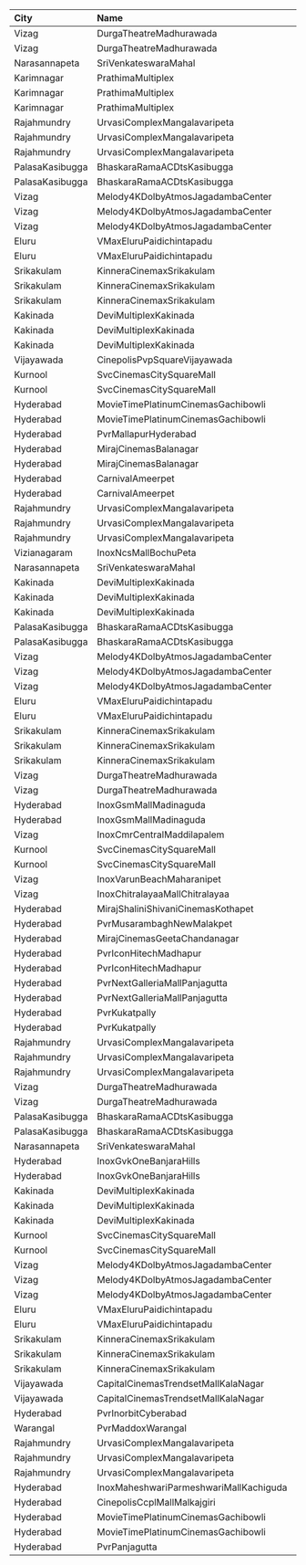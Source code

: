 | City            | Name                                   |  Time | Type                    | Price | Capacity | Booked |
| :-------------- | :------------------------------------- | ----: | :---------------------- | ----: | -------: | -----: |
| Vizag           | DurgaTheatreMadhurawada                | 10:30 | FirstClass              |  112₹ |      199 |    141 |
| Vizag           | DurgaTheatreMadhurawada                | 10:30 | SecondClass             |   67₹ |      103 |     83 |
| Narasannapeta   | SriVenkateswaraMahal                   | 10:30 | Reserved                |  100₹ |      194 |    194 |
| Karimnagar      | PrathimaMultiplex                      | 10:55 | FirstClass              |  250₹ |       12 |     12 |
| Karimnagar      | PrathimaMultiplex                      | 10:55 | SecondClass             |  150₹ |      220 |     60 |
| Karimnagar      | PrathimaMultiplex                      | 10:55 | LastClass               |  130₹ |       80 |      0 |
| Rajahmundry     | UrvasiComplexMangalavaripeta           | 11:00 | Balcony                 |  100₹ |      352 |    176 |
| Rajahmundry     | UrvasiComplexMangalavaripeta           | 11:00 | FirstClass              |   60₹ |      191 |     96 |
| Rajahmundry     | UrvasiComplexMangalavaripeta           | 11:00 | ThirdClass              |   40₹ |      128 |     63 |
| PalasaKasibugga | BhaskaraRamaACDtsKasibugga             | 11:00 | FirstClass              |  100₹ |      325 |    162 |
| PalasaKasibugga | BhaskaraRamaACDtsKasibugga             | 11:00 | SecondClass             |   70₹ |       44 |     44 |
| Vizag           | Melody4KDolbyAtmosJagadambaCenter      | 11:00 | MelodyCircle            |  112₹ |      548 |    507 |
| Vizag           | Melody4KDolbyAtmosJagadambaCenter      | 11:00 | DeluxeCircle            |  150₹ |       58 |     58 |
| Vizag           | Melody4KDolbyAtmosJagadambaCenter      | 11:00 | PopularCircle           |   40₹ |      168 |    168 |
| Eluru           | VMaxEluruPaidichintapadu               | 11:00 | FristClass              |  120₹ |      173 |    142 |
| Eluru           | VMaxEluruPaidichintapadu               | 11:00 | LowClass                |   50₹ |       46 |     46 |
| Srikakulam      | KinneraCinemaxSrikakulam               | 11:00 | FirstClass              |  112₹ |      321 |    253 |
| Srikakulam      | KinneraCinemaxSrikakulam               | 11:00 | SecondClass             |   67₹ |       96 |     48 |
| Srikakulam      | KinneraCinemaxSrikakulam               | 11:00 | ThirdClass              |   44₹ |       69 |     35 |
| Kakinada        | DeviMultiplexKakinada                  | 11:30 | Firstclass              |  110₹ |      214 |    115 |
| Kakinada        | DeviMultiplexKakinada                  | 11:30 | Secondclass             |   90₹ |       20 |     10 |
| Kakinada        | DeviMultiplexKakinada                  | 11:30 | Thirdclass              |   50₹ |       40 |     24 |
| Vijayawada      | CinepolisPvpSquareVijayawada           | 11:40 | Normal                  |  150₹ |      185 |    116 |
| Kurnool         | SvcCinemasCitySquareMall               | 12:00 | Platinum                |  200₹ |        9 |      4 |
| Kurnool         | SvcCinemasCitySquareMall               | 12:00 | Sliders                 |  150₹ |       77 |     43 |
| Hyderabad       | MovieTimePlatinumCinemasGachibowli     | 13:00 | PlatinumRecliners       |  300₹ |       16 |      2 |
| Hyderabad       | MovieTimePlatinumCinemasGachibowli     | 13:00 | PlatinumPremiumRecliner |  300₹ |       18 |      0 |
| Hyderabad       | PvrMallapurHyderabad                   | 13:00 | Classic                 |  200₹ |      201 |      4 |
| Hyderabad       | MirajCinemasBalanagar                  | 13:20 | Executive               |  200₹ |      262 |     19 |
| Hyderabad       | MirajCinemasBalanagar                  | 13:20 | Gold                    |  300₹ |       25 |      0 |
| Hyderabad       | CarnivalAmeerpet                       | 13:20 | PlatinumOffline         |  150₹ |      240 |     26 |
| Hyderabad       | CarnivalAmeerpet                       | 13:20 | ReclinerOffline         |  250₹ |       30 |      4 |
| Rajahmundry     | UrvasiComplexMangalavaripeta           | 14:00 | Balcony                 |  100₹ |      352 |    178 |
| Rajahmundry     | UrvasiComplexMangalavaripeta           | 14:00 | FirstClass              |   60₹ |      191 |     96 |
| Rajahmundry     | UrvasiComplexMangalavaripeta           | 14:00 | ThirdClass              |   40₹ |      128 |     63 |
| Vizianagaram    | InoxNcsMallBochuPeta                   | 14:15 | Exclusive               |  150₹ |      102 |      0 |
| Narasannapeta   | SriVenkateswaraMahal                   | 14:15 | Reserved                |  100₹ |      194 |    194 |
| Kakinada        | DeviMultiplexKakinada                  | 14:30 | Firstclass              |  110₹ |      214 |    124 |
| Kakinada        | DeviMultiplexKakinada                  | 14:30 | Secondclass             |   90₹ |       20 |     10 |
| Kakinada        | DeviMultiplexKakinada                  | 14:30 | Thirdclass              |   50₹ |       40 |     25 |
| PalasaKasibugga | BhaskaraRamaACDtsKasibugga             | 14:30 | FirstClass              |  100₹ |      325 |    164 |
| PalasaKasibugga | BhaskaraRamaACDtsKasibugga             | 14:30 | SecondClass             |   70₹ |       44 |     44 |
| Vizag           | Melody4KDolbyAtmosJagadambaCenter      | 14:30 | MelodyCircle            |  112₹ |      548 |    506 |
| Vizag           | Melody4KDolbyAtmosJagadambaCenter      | 14:30 | DeluxeCircle            |   67₹ |       58 |     58 |
| Vizag           | Melody4KDolbyAtmosJagadambaCenter      | 14:30 | PopularCircle           |   44₹ |      168 |    168 |
| Eluru           | VMaxEluruPaidichintapadu               | 14:30 | FristClass              |  120₹ |      173 |    142 |
| Eluru           | VMaxEluruPaidichintapadu               | 14:30 | LowClass                |   50₹ |       46 |     46 |
| Srikakulam      | KinneraCinemaxSrikakulam               | 14:30 | FirstClass              |  112₹ |      321 |    253 |
| Srikakulam      | KinneraCinemaxSrikakulam               | 14:30 | SecondClass             |   67₹ |       96 |     48 |
| Srikakulam      | KinneraCinemaxSrikakulam               | 14:30 | ThirdClass              |   44₹ |       69 |     35 |
| Vizag           | DurgaTheatreMadhurawada                | 14:30 | FirstClass              |  112₹ |      199 |    141 |
| Vizag           | DurgaTheatreMadhurawada                | 14:30 | SecondClass             |   67₹ |      103 |     83 |
| Hyderabad       | InoxGsmMallMadinaguda                  | 14:45 | Executive               |  200₹ |      137 |      0 |
| Hyderabad       | InoxGsmMallMadinaguda                  | 14:45 | Royal                   |  300₹ |        3 |      0 |
| Vizag           | InoxCmrCentralMaddilapalem             | 15:00 | Executive               |  150₹ |      105 |      0 |
| Kurnool         | SvcCinemasCitySquareMall               | 15:00 | Platinum                |  200₹ |        9 |      9 |
| Kurnool         | SvcCinemasCitySquareMall               | 15:00 | Sliders                 |  150₹ |       77 |     49 |
| Vizag           | InoxVarunBeachMaharanipet              | 15:30 | Excutive                |  150₹ |       53 |      0 |
| Vizag           | InoxChitralayaaMallChitralayaa         | 15:50 | Executive               |  150₹ |       56 |      0 |
| Hyderabad       | MirajShaliniShivaniCinemasKothapet     | 15:50 | Executive               |  200₹ |       94 |     11 |
| Hyderabad       | PvrMusarambaghNewMalakpet              | 15:55 | Classic                 |  200₹ |      187 |     33 |
| Hyderabad       | MirajCinemasGeetaChandanagar           | 16:20 | Executive               |  200₹ |      111 |      7 |
| Hyderabad       | PvrIconHitechMadhapur                  | 16:20 | Classic                 |  200₹ |      152 |     13 |
| Hyderabad       | PvrIconHitechMadhapur                  | 16:20 | Recliner                |  300₹ |        9 |      0 |
| Hyderabad       | PvrNextGalleriaMallPanjagutta          | 16:25 | Classic                 |  200₹ |      193 |     48 |
| Hyderabad       | PvrNextGalleriaMallPanjagutta          | 16:25 | Recliner                |  300₹ |       10 |      7 |
| Hyderabad       | PvrKukatpally                          | 16:30 | Classic                 |  200₹ |      135 |      8 |
| Hyderabad       | PvrKukatpally                          | 16:30 | Recliner                |  300₹ |        9 |      4 |
| Rajahmundry     | UrvasiComplexMangalavaripeta           | 17:00 | Balcony                 |  100₹ |      352 |    176 |
| Rajahmundry     | UrvasiComplexMangalavaripeta           | 17:00 | FirstClass              |   60₹ |      191 |     96 |
| Rajahmundry     | UrvasiComplexMangalavaripeta           | 17:00 | ThirdClass              |   40₹ |      128 |     63 |
| Vizag           | DurgaTheatreMadhurawada                | 18:00 | FirstClass              |  112₹ |      199 |    141 |
| Vizag           | DurgaTheatreMadhurawada                | 18:00 | SecondClass             |   67₹ |      103 |     83 |
| PalasaKasibugga | BhaskaraRamaACDtsKasibugga             | 18:15 | FirstClass              |  100₹ |      325 |    162 |
| PalasaKasibugga | BhaskaraRamaACDtsKasibugga             | 18:15 | SecondClass             |   70₹ |       44 |     44 |
| Narasannapeta   | SriVenkateswaraMahal                   | 18:15 | Reserved                |  100₹ |      194 |    194 |
| Hyderabad       | InoxGvkOneBanjaraHills                 | 18:30 | Executive               |  200₹ |      162 |      0 |
| Hyderabad       | InoxGvkOneBanjaraHills                 | 18:30 | Royal                   |  300₹ |        4 |      0 |
| Kakinada        | DeviMultiplexKakinada                  | 18:30 | Firstclass              |  110₹ |      214 |    148 |
| Kakinada        | DeviMultiplexKakinada                  | 18:30 | Secondclass             |   90₹ |       20 |     10 |
| Kakinada        | DeviMultiplexKakinada                  | 18:30 | Thirdclass              |   50₹ |       40 |     20 |
| Kurnool         | SvcCinemasCitySquareMall               | 18:30 | Platinum                |  200₹ |        9 |      6 |
| Kurnool         | SvcCinemasCitySquareMall               | 18:30 | Sliders                 |  150₹ |       77 |     41 |
| Vizag           | Melody4KDolbyAtmosJagadambaCenter      | 18:30 | MelodyCircle            |  112₹ |      548 |    507 |
| Vizag           | Melody4KDolbyAtmosJagadambaCenter      | 18:30 | DeluxeCircle            |   67₹ |       58 |     58 |
| Vizag           | Melody4KDolbyAtmosJagadambaCenter      | 18:30 | PopularCircle           |   44₹ |      168 |    168 |
| Eluru           | VMaxEluruPaidichintapadu               | 18:30 | FristClass              |  120₹ |      173 |    144 |
| Eluru           | VMaxEluruPaidichintapadu               | 18:30 | LowClass                |   50₹ |       46 |     46 |
| Srikakulam      | KinneraCinemaxSrikakulam               | 18:30 | FirstClass              |  112₹ |      321 |    253 |
| Srikakulam      | KinneraCinemaxSrikakulam               | 18:30 | SecondClass             |   67₹ |       96 |     48 |
| Srikakulam      | KinneraCinemaxSrikakulam               | 18:30 | ThirdClass              |   44₹ |       69 |     35 |
| Vijayawada      | CapitalCinemasTrendsetMallKalaNagar    | 18:35 | Gold                    |  250₹ |       38 |     19 |
| Vijayawada      | CapitalCinemasTrendsetMallKalaNagar    | 18:35 | Executive               |  150₹ |      350 |    183 |
| Hyderabad       | PvrInorbitCyberabad                    | 19:15 | Classic                 |  200₹ |      147 |     17 |
| Warangal        | PvrMaddoxWarangal                      | 19:25 | Classic                 |  200₹ |      121 |     10 |
| Rajahmundry     | UrvasiComplexMangalavaripeta           | 20:00 | Balcony                 |  100₹ |      352 |    176 |
| Rajahmundry     | UrvasiComplexMangalavaripeta           | 20:00 | FirstClass              |   60₹ |      191 |     96 |
| Rajahmundry     | UrvasiComplexMangalavaripeta           | 20:00 | ThirdClass              |   40₹ |      128 |     63 |
| Hyderabad       | InoxMaheshwariParmeshwariMallKachiguda | 21:00 | Executive               |  200₹ |      139 |      0 |
| Hyderabad       | CinepolisCcplMallMalkajgiri            | 21:45 | Executive               |  200₹ |      156 |     11 |
| Hyderabad       | MovieTimePlatinumCinemasGachibowli     | 22:00 | PlatinumRecliners       |  300₹ |       16 |      0 |
| Hyderabad       | MovieTimePlatinumCinemasGachibowli     | 22:00 | PlatinumPremiumRecliner |  300₹ |       18 |      9 |
| Hyderabad       | PvrPanjagutta                          | 22:15 | Classic                 |  200₹ |      141 |     30 |